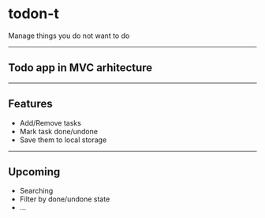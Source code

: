 # todon-t

Manage things you do not want to do

---

## Todo app in MVC arhitecture

---

## Features

- Add/Remove tasks
- Mark task done/undone
- Save them to local storage

---

## Upcoming

- Searching
- Filter by done/undone state
- ...
